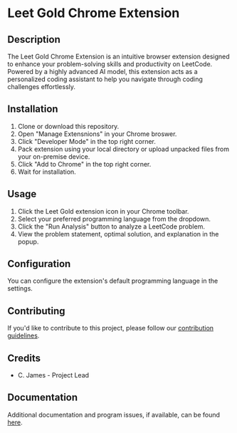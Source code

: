 # Leet Gold Chrome Extension

## Description
The Leet Gold Chrome Extension is an intuitive browser extension designed to enhance your problem-solving 
skills and productivity on LeetCode. Powered by a highly advanced AI model, this extension acts as a 
personalized coding assistant to help you navigate through coding challenges effortlessly.

## Installation
1. Clone or download this repository.
2. Open "Manage Extensnions" in your Chrome broswer.
3. Click "Developer Mode" in the top right corner.
4. Pack extension using your local directory or upload unpacked files from your on-premise device.
5. Click "Add to Chrome" in the top right corner.
6. Wait for installation.

## Usage
1. Click the Leet Gold extension icon in your Chrome toolbar.
2. Select your preferred programming language from the dropdown.
3. Click the "Run Analysis" button to analyze a LeetCode problem.
4. View the problem statement, optimal solution, and explanation in the popup.

## Configuration
You can configure the extension's default programming language in the settings.

## Contributing
If you'd like to contribute to this project, please follow our [contribution guidelines](contributing.md).

## Credits
- C. James - Project Lead

## Documentation
Additional documentation and program issues, if available, can be found [here](issues.md).
